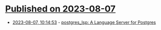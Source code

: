 # [Published on 2023-08-07](index.md)

* [2023-08-07, 10:14:53](https://lobste.rs/s/nei0gn/postgres_lsp_language_server_for) - [postgres_lsp: A Language Server for Postgres](https://github.com/supabase/postgres_lsp)
